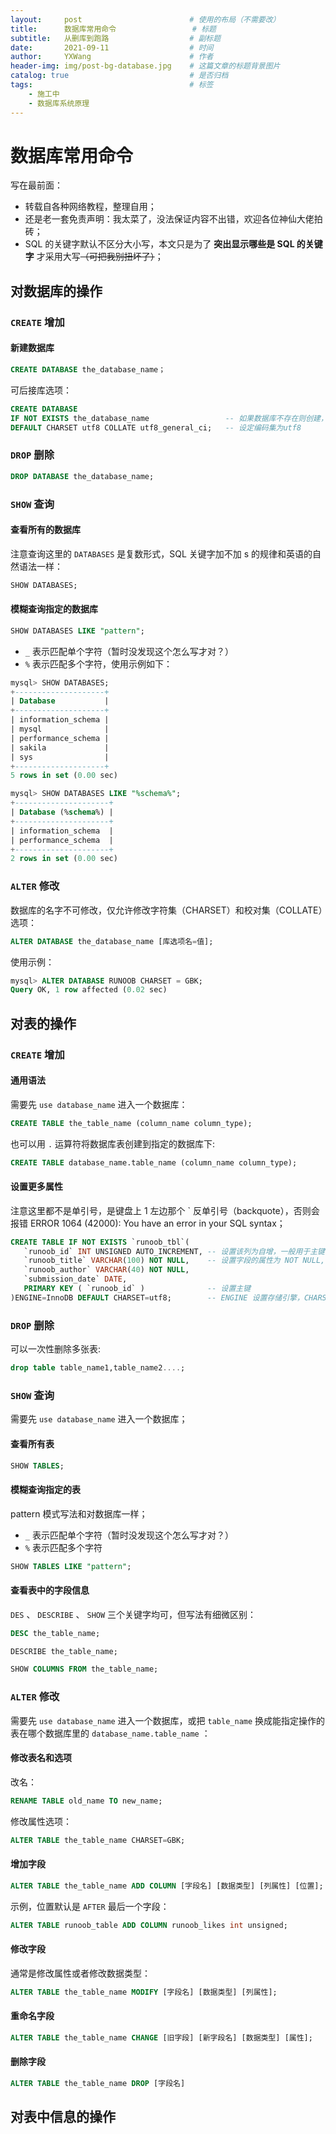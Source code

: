 ```yaml
---
layout:     post   				        # 使用的布局（不需要改）
title:      数据库常用命令 				# 标题 
subtitle:   从删库到跑路					# 副标题
date:       2021-09-11 				    # 时间
author:     YXWang 					    # 作者
header-img: img/post-bg-database.jpg	# 这篇文章的标题背景图片
catalog: true 						    # 是否归档
tags:								    # 标签
    - 施工中
    - 数据库系统原理
---
```


# 数据库常用命令

写在最前面：

- 转载自各种网络教程，整理自用；
- 还是老一套免责声明：我太菜了，没法保证内容不出错，欢迎各位神仙大佬拍砖；
- SQL 的关键字默认不区分大小写，本文只是为了 **突出显示哪些是 SQL 的关键字** 才采用大写~~（可把我别扭坏了）~~；



## 对数据库的操作

### `CREATE` 增加

#### 新建数据库

```sql
CREATE DATABASE the_database_name；
```

可后接库选项：

```sql
CREATE DATABASE 
IF NOT EXISTS the_database_name 				-- 如果数据库不存在则创建，存在则不创建
DEFAULT CHARSET utf8 COLLATE utf8_general_ci;	-- 设定编码集为utf8
```



### `DROP` 删除

```sql
DROP DATABASE the_database_name;
```



### `SHOW` 查询

#### 查看所有的数据库

注意查询这里的 `DATABASES` 是复数形式，SQL 关键字加不加 s 的规律和英语的自然语法一样：

```sql
SHOW DATABASES;
```

#### 模糊查询指定的数据库

```sql
SHOW DATABASES LIKE "pattern";
```

- `_` 表示匹配单个字符（暂时没发现这个怎么写才对？）
- `%` 表示匹配多个字符，使用示例如下：

```sql
mysql> SHOW DATABASES;
+--------------------+
| Database           |
+--------------------+
| information_schema |
| mysql              |
| performance_schema |
| sakila             |
| sys                |
+--------------------+
5 rows in set (0.00 sec)

mysql> SHOW DATABASES LIKE "%schema%";
+---------------------+
| Database (%schema%) |
+---------------------+
| information_schema  |
| performance_schema  |
+---------------------+
2 rows in set (0.00 sec)
```



### `ALTER` 修改

数据库的名字不可修改，仅允许修改字符集（CHARSET）和校对集（COLLATE）选项：

```SQL
ALTER DATABASE the_database_name [库选项名=值];
```

使用示例：

```sql
mysql> ALTER DATABASE RUNOOB CHARSET = GBK;
Query OK, 1 row affected (0.02 sec)
```



## 对表的操作

### `CREATE` 增加

#### 通用语法

需要先 `use database_name` 进入一个数据库：

```SQL
CREATE TABLE the_table_name (column_name column_type);
```

也可以用 `.` 运算符将数据库表创建到指定的数据库下:

```sql
CREATE TABLE database_name.table_name (column_name column_type);
```



#### 设置更多属性

注意这里都不是单引号，是键盘上 1 左边那个 \` 反单引号（backquote），否则会报错 ERROR 1064 (42000): You have an error in your SQL syntax；

```sql
CREATE TABLE IF NOT EXISTS `runoob_tbl`(
   `runoob_id` INT UNSIGNED AUTO_INCREMENT,	-- 设置该列为自增，一般用于主键，数值会自动加 1 
   `runoob_title` VARCHAR(100) NOT NULL,	-- 设置字段的属性为 NOT NULL, 在操作数据库时如果输入该字段的数据为 NULL, 就会报错
   `runoob_author` VARCHAR(40) NOT NULL,
   `submission_date` DATE,
   PRIMARY KEY ( `runoob_id` )				-- 设置主键
)ENGINE=InnoDB DEFAULT CHARSET=utf8;		-- ENGINE 设置存储引擎，CHARSET 设置编码
```



### `DROP` 删除

可以一次性删除多张表:

```sql
drop table table_name1,table_name2....;	
```



### `SHOW` 查询

需要先 `use database_name` 进入一个数据库；

#### 查看所有表

```sql
SHOW TABLES;
```

#### 模糊查询指定的表

pattern 模式写法和对数据库一样；

- `_` 表示匹配单个字符（暂时没发现这个怎么写才对？）
- `%` 表示匹配多个字符

```sql
SHOW TABLES LIKE "pattern";
```

#### 查看表中的字段信息 

`DES` 、 `DESCRIBE` 、 `SHOW`  三个关键字均可，但写法有细微区别：

```sql
DESC the_table_name;

DESCRIBE the_table_name;

SHOW COLUMNS FROM the_table_name;
```



### `ALTER` 修改

需要先 `use database_name` 进入一个数据库，或把 `table_name` 换成能指定操作的表在哪个数据库里的 `database_name.table_name` ：

#### 修改表名和选项

改名：

```sql
RENAME TABLE old_name TO new_name;
```

修改属性选项：

```sql
ALTER TABLE the_table_name CHARSET=GBK;
```

#### 增加字段

```SQL
ALTER TABLE the_table_name ADD COLUMN [字段名] [数据类型] [列属性] [位置];
```

示例，位置默认是 `AFTER` 最后一个字段：

```sql
ALTER TABLE runoob_table ADD COLUMN runoob_likes int unsigned;
```

#### 修改字段

通常是修改属性或者修改数据类型：

```sql
ALTER TABLE the_table_name MODIFY [字段名] [数据类型] [列属性];
```

#### 重命名字段

```sql
ALTER TABLE the_table_name CHANGE [旧字段] [新字段名] [数据类型] [属性];
```

#### 删除字段

```sql
ALTER TABLE the_table_name DROP [字段名]
```



## 对表中信息的操作









